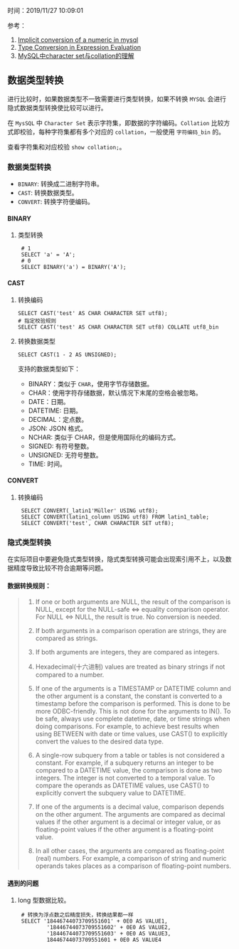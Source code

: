 时间：2019/11/27 10:09:01  

参考：

1. [Implicit conversion of a numeric in mysql](https://stackoverflow.com/questions/46235729/implicit-conversion-of-a-numeric-in-mysql#comment79469029_46238773)
2. [Type Conversion in Expression Evaluation](https://dev.mysql.com/doc/refman/5.7/en/type-conversion.html)
3. [MySQL中character set与collation的理解](https://www.cnblogs.com/EasonJim/p/8128196.html)  

## 数据类型转换  

进行比较时，如果数据类型不一致需要进行类型转换，如果不转换 `MYSQL` 会进行隐式数据类型转换使比较可以进行。

在 `MysSQL` 中 `Character Set` 表示字符集，即数据的字符编码。`Collation` 比较方式即校验，每种字符集都有多个对应的 `collation`，一般使用 `字符编码_bin` 的。   

查看字符集和对应校验 `show collation;`。 

### 数据类型转换 

* `BINARY`: 转换成二进制字符串。 
* `CAST`: 转换数据类型。
* `CONVERT`: 转换字符便编码。

#### BINARY 

1. 类型转换  
	
		# 1
		SELECT 'a' = 'A';
		# 0
		SELECT BINARY('a') = BINARY('A');

#### CAST
 
1.  转换编码  

		SELECT CAST('test' AS CHAR CHARACTER SET utf8);
		# 指定校验规则
		SELECT CAST('test' AS CHAR CHARACTER SET utf8) COLLATE utf8_bin
2.  转换数据类型  

		SELECT CAST(1 - 2 AS UNSIGNED);

	支持的数据类型如下：
	* BINARY：类似于 `CHAR`，使用字节存储数据。
	* CHAR：使用字符存储数据，默认情况下末尾的空格会被忽略。
	* DATE：日期。
	* DATETIME: 日期。
	* DECIMAL：定点数。
	* JSON: JSON 格式。
	* NCHAR: 类似于 CHAR，但是使用国际化的编码方式。
	* SIGNED: 有符号整数。
	* UNSIGNED: 无符号整数。
	* TIME: 时间。
#### CONVERT
  
1. 转换编码  
  
		SELECT CONVERT(_latin1'Müller' USING utf8);
		SELECT CONVERT(latin1_column USING utf8) FROM latin1_table;
		SELECT CONVERT('test', CHAR CHARACTER SET utf8);


### 隐式类型转换 

在实际项目中要避免隐式类型转换，隐式类型转换可能会出现索引用不上，以及数据精度导致比较不符合逾期等问题。

#### 数据转换规则：

>1. If one or both arguments are NULL, the result of the comparison is NULL, except for the NULL-safe <=> equality comparison operator. For NULL <=> NULL, the result is true. No conversion is needed.
>
>2. If both arguments in a comparison operation are strings, they are compared as strings.
>
>3. If both arguments are integers, they are compared as integers.
>
>4. Hexadecimal(十六进制) values are treated as binary strings if not compared to a number.
>
>5. If one of the arguments is a TIMESTAMP or DATETIME column and the other argument is a constant, the constant is converted to a timestamp before the comparison is performed. This is done to be more ODBC-friendly. This is not done for the arguments to IN(). To be safe, always use complete datetime, date, or time strings when doing comparisons. For example, to achieve best results when using BETWEEN with date or time values, use CAST() to explicitly convert the values to the desired data type.
>
>6. A single-row subquery from a table or tables is not considered a constant. For example, if a subquery returns an integer to be compared to a DATETIME value, the comparison is done as two integers. The integer is not converted to a temporal value. To compare the operands as DATETIME values, use CAST() to explicitly convert the subquery value to DATETIME.
>
> 7. If one of the arguments is a decimal value, comparison depends on the other argument. The arguments are compared as decimal values if the other argument is a decimal or integer value, or as floating-point values if the other argument is a floating-point value.
>
> 8. In all other cases, the arguments are compared as floating-point (real) numbers. For example, a comparison of string and numeric operands takes places as a comparison of floating-point numbers.

#### 遇到的问题

1. long 型数据比较。
	
		# 转换为浮点数之后精度损失，转换结果都一样	
		SELECT '18446744073709551601' + 0E0 AS VALUE1,
		    	'18446744073709551602' + 0E0 AS VALUE2,
		    	'18446744073709551603' + 0E0 AS VALUE3,
		     	18446744073709551601 + 0E0 AS VALUE4
